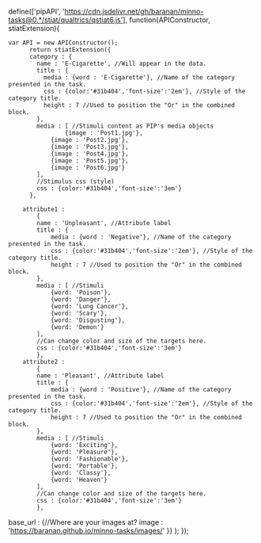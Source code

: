 define(['pipAPI', 'https://cdn.jsdelivr.net/gh/baranan/minno-tasks@0.*/stiat/qualtrics/qstiat6.js'], function(APIConstructor, stiatExtension){
	
	var API = new APIConstructor();
		  return stiatExtension({
		  category : { 
		    name : 'E-Cigarette', //Will appear in the data.
		    title : {
		      media : {word : 'E-Cigarette'}, //Name of the category presented in the task.
		      css : {color:'#31b404','font-size':'2em'}, //Style of the category title.
		      height : 7 //Used to position the "Or" in the combined block.
		    }, 
		    media : [ //Stimuli content as PIP's media objects
    		    	{image : 'Post1.jpg'}, 
    			{image : 'Post2.jpg'}, 
    			{image : 'Post3.jpg'}, 
    			{image : 'Post4.jpg'}, 
    			{image : 'Post5.jpg'}, 
    			{image : 'Post6.jpg'}
		    ], 
		    //Stimulus css (style)
		    css : {color:'#31b404','font-size':'3em'}
		  },	

  		attribute1 : 
			{
			name : 'Unpleasant', //Attribute label
			title : {
				media : {word : 'Negative'}, //Name of the category presented in the task.
				css : {color:'#31b404','font-size':'2em'}, //Style of the category title.
				height : 7 //Used to position the "Or" in the combined block.
			}, 
			media : [ //Stimuli
				{word: 'Poison'},
				{word: 'Danger'},
				{word: 'Lung Cancer'},
				{word: 'Scary'},
				{word: 'Disgusting'},
				{word: 'Demon'}
			], 
			//Can change color and size of the targets here.
			css : {color:'#31b404','font-size':'3em'}
			},
		attribute2 : 
			{
			name : 'Pleasant', //Attribute label
			title : {
				media : {word : 'Positive'}, //Name of the category presented in the task.
				css : {color:'#31b404','font-size':'2em'}, //Style of the category title.
				height : 7 //Used to position the "Or" in the combined block.
			}, 
			media : [ //Stimuli
				{word: 'Exciting'},
				{word: 'Pleasure'},
				{word: 'Fashionable'},
				{word: 'Portable'},
				{word: 'Classy'},
				{word: 'Heaven'}
			], 
			//Can change color and size of the targets here.
			css : {color:'#31b404','font-size':'3em'}
			},

  base_url : {//Where are your images at?
    image : 'https://baranan.github.io/minno-tasks/images/'
  }}
  );
  });
